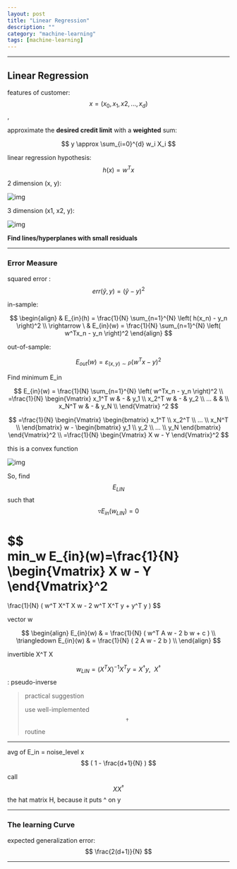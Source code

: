 ```yaml
---
layout: post
title: "Linear Regression"
description: ""
category: "machine-learning"
tags: [machine-learning]
---
```


<script type="text/javascript" async
  src="https://cdn.mathjax.org/mathjax/latest/MathJax.js?config=TeX-MML-AM_CHTML">
</script>

<script type="text/x-mathjax-config">
MathJax.Hub.Config({
  displayAlign: "left",
  displayIndent: "2em"
});
</script>

---

## Linear Regression

features of customer: $$ x = (x_0, x_1, x2, ..., x_d) $$ ,

approximate the __desired credit limit__ with a __weighted__ sum:

$$
y \approx \sum_{i=0}^{d} w_i X_i
$$

linear regression hypothesis: $$ h(x) = w^T x $$

2 dimension (x, y):

![img](http://www.biostathandbook.com/pix/regressionlollipop.gif)

3 dimension (x1, x2, y):

![img](http://www.sjsu.edu/faculty/gerstman/EpiInfo/cont-mult1.jpg)

__Find lines/hyperplanes with small residuals__

---

### Error Measure

squared error : $$ err(\hat{y}, y) = ( \hat{y} - y )^2 $$

in-sample:

$$
\begin{align}
& E_{in}(h) = \frac{1}{N} \sum_{n=1}^{N} \left( h(x_n) - y_n \right)^2
\\
\rightarrow \ &
E_{in}(w) = \frac{1}{N} \sum_{n=1}^{N} \left( w^Tx_n - y_n \right)^2
\end{align}
$$

out-of-sample:

$$
E_{out}(w) = \varepsilon_{(x,y) \sim P} ( w^T x - y )^2
$$

Find minimum E_in

$$
E_{in}(w) = \frac{1}{N} \sum_{n=1}^{N} \left( w^Tx_n - y_n \right)^2
\\
=\frac{1}{N}
\begin{Vmatrix}
x_1^T w & - & y_1 \\
x_2^T w & - & y_2 \\
... & & \\
x_N^T w & - & y_N \\
\end{Vmatrix}
^2
$$


$$
=\frac{1}{N}
\begin{Vmatrix}
  \begin{bmatrix}
    x_1^T \\ x_2^T \\ ... \\ x_N^T \\
  \end{bmatrix}
  w -
  \begin{bmatrix}
    y_1 \\ y_2 \\ ... \\ y_N
  \end{bmatrix}
\end{Vmatrix}^2
\\
=\frac{1}{N}
\begin{Vmatrix}
  X w - Y
\end{Vmatrix}^2 
$$

this is a convex function

![img](http://mathworld.wolfram.com/images/eps-gif/ConcaveConvexFunction_1000.gif)

So, find $$ E_{LIN} $$ such that $$ \triangledown E_{in}(w_{LIN}) = 0 $$

$$  
min_w E_{in}(w)=\frac{1}{N}
\begin{Vmatrix}
  X w - Y
\end{Vmatrix}^2 
=
\frac{1}{N} ( w^T X^T X w - 2 w^T X^T y + y^T y )
$$

vector w

$$
\begin{align}
              E_{in}(w) & = \frac{1}{N} ( w^T A w - 2 b w + c ) \\
\triangledown E_{in}(w) & = \frac{1}{N} ( 2 A w - 2 b ) \\
\end{align}
$$

invertible X^T X

$$ w_{LIN} = ( X^T X ) ^{-1} X^T y = X^{\dagger} y, \ \ X^{\dagger} $$ : pseudo-inverse

> practical suggestion
> 
> use well-implemented $$ \dagger $$ routine
>

---

avg of E_in = noise_level x $$ ( 1 - \frac{d+1}{N} ) $$

call $$ XX^{\dagger} $$ the hat matrix H, because it puts ^ on y

---

### The learning Curve

expected generalization error: $$ \frac{2(d+1)}{N} $$

---